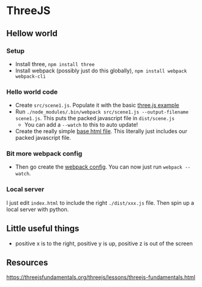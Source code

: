 # ThreeJS

## Hellow world

### Setup

* Install three, `npm install three`
* Install webpack (possibly just do this globally), `npm install webpack webpack-cli`

### Hello world code

* Create `src/scene1.js`. Populate it with the basic [three.js example](https://threejs.org/docs/#manual/en/introduction/Creating-a-scene)
* Run `./node_modules/.bin/webpack src/scene1.js --output-filename scene1.js`. This puts the packed javascript file in `dist/scene.js`
    * You can add a `--watch` to this to auto update!
* Create the really simple [base html file](index.html). This literally just includes our packed javascript file.

### Bit more webpack config

* Then go create the [webpack config](./webpack.config.js). You can now just run `webpack --watch`.

### Local server

I just edit `index.html` to include the right `./dist/xxx.js` file. Then spin up a local server with python.

## Little useful things

* positive x is to the right, positive y is up, positive z is out of the screen

## Resources

https://threejsfundamentals.org/threejs/lessons/threejs-fundamentals.html
